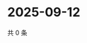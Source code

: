 # 2025-09-12

共 0 条

<!-- BEGIN ZHIHUVIDEO -->
<!-- 最后更新时间 Fri Sep 12 2025 15:10:35 GMT+0800 (China Standard Time) -->

<!-- END ZHIHUVIDEO -->
